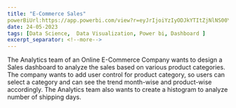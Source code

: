 ```yaml
---
title: "E-Commerce Sales"
powerBiUrl:https://app.powerbi.com/view?r=eyJrIjoiYzIyODJkYTItZjNlNS00YWJkLWE4OGItMzgzOGQxNzQ0NTkyIiwidCI6IjZiY2E4MzUxLTAxZDMtNDI1Mi04NWVhLWJkYThmOGQyMzViZCIsImMiOjl9&pageName=ReportSection
date: 24-05-2023
tags: [Data Science,  Data Visualization, Power bi, Dashboard ]
excerpt_separator: <!--more-->
---
```


The Analytics team of an Online E-Commerce Company wants to design a Sales dashboard to analyze the sales based on various product categories. 
The company wants to add user control for product category, so users can select a category and can see the trend month-wise and product-wise accordingly. 
The Analytics team also wants to create a histogram to analyze number of shipping days.
<!--more-->
